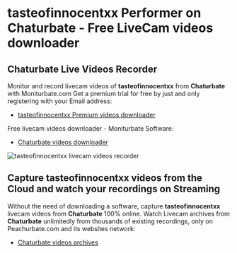 # tasteofinnocentxx Performer on Chaturbate - Free LiveCam videos downloader

## Chaturbate Live Videos Recorder

Monitor and record livecam videos of **tasteofinnocentxx** from **Chaturbate** with Moniturbate.com
Get a premium trial for free by just and only registering with your Email address:
* [tasteofinnocentxx Premium videos downloader](https://moniturbate.com/request-demo-licence-key.html)

Free livecam videos downloader - Moniturbate Software:
* [Chaturbate videos downloader](https://moniturbate.com/moniturbate-download-software.html)

![tasteofinnocentxx livecam videos recorder](https://peachurnet.com/templates/moniturbate-software.png)


## Capture tasteofinnocentxx videos from the Cloud and watch your recordings on Streaming

Without the need of downloading a software, capture **tasteofinnocentxx** livecam videos from **Chaturbate** 100% online.
Watch Livecam archives from **Chaturbate** unlimitedly from thousands of existing recordings, only on Peachurbate.com and its websites network:
* [Chaturbate videos archives](https://peachurnet.com/)